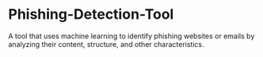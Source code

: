 # Phishing-Detection-Tool
A tool that uses machine learning to identify phishing websites or emails by analyzing their content, structure, and other characteristics.
